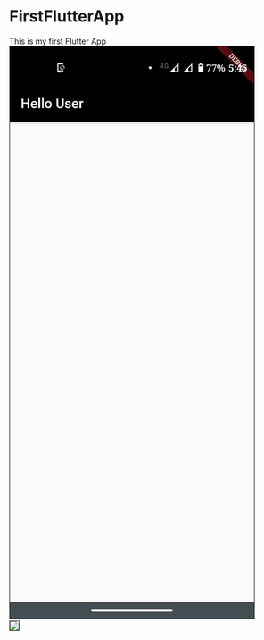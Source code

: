 # FirstFlutterApp

This is my first Flutter App <br>
<img src = "/SC1.jpeg" border="1"> <br>
<img src = "/SC2.jpeg" border="1">
